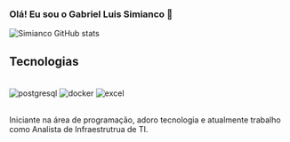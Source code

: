 
### Olá! Eu sou o Gabriel Luis Simianco 🎃

![Simianco GitHub stats](https://github-readme-stats.vercel.app/api?username=Eskotz&show_icons=true&theme=radical)

## Tecnologias 

<div style ="display:inline_block"><br/>
<img align="center" alt="postgresql" src="https://img.shields.io/badge/PostgreSQL-316192?style=for-the-badge&logo=postgresql&logoColor=white"/>
<img align="center" alt="docker" src="https://img.shields.io/badge/docker-%230db7ed.svg?style=for-the-badge&logo=docker&logoColor=white"/>
<img align="center" alt="excel" src="https://img.shields.io/badge/Microsoft_Excel-217346?style=for-the-badge&logo=microsoft-excel&logoColor=white"/>


</div><br/>

Iniciante na área de programação, adoro tecnologia e atualmente trabalho como Analista de Infraestrutrua de TI.
